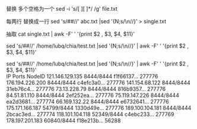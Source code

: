 
替换 多个空格为一个
sed -i 's/[ ][ ]*/ /g'  file.txt



每两行 替换成一行
sed 's/##//' abc.txt |sed '{N;s/\n//}' > single.txt 


抽取
cat single.txt | awk -F' ' '{print $2 , $3, $4, $11}'

sed 's/##//' /home/lubq/chia/test.txt |sed '{N;s/\n//}' | awk -F' ' '{print $2 , $3, $4, $11}' 

 sed 's/##//' /home/lubq/chia/test.txt |sed '{N;s/\n//}' | awk -F' ' '{print $2 , $3, $4, $11}'  
IP Ports NodeID 
121.146.129.135 8444/8444 f1f66137... 277776
176.194.226.200 8444/8444 c4efc3a0... 277776
141.154.68.122 8444/8444 31eb76c4... 277776
73.13.228.79 8444/8444 816b9357... 277776
84.51.81.110 8444/8444 2ef252ea... 277776
75.119.147.226 8444/8444 ea2d3681... 277774
66.169.132.22 8444/8444 e6732641... 277776
175.171.166.187 54799/8444 1330d49e... 277776
189.100.104.181 8444/8444 2bcac3ed... 277774
118.101.104.118 52349/8444 c4ebc233... 277769
178.197.201.183 60840/8444 f18e213b... 56288
